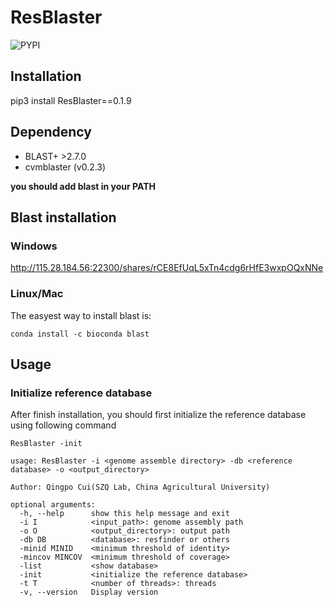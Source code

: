 # ResBlaster

![PYPI](https://img.shields.io/pypi/v/ResBlaster)

## Installation
pip3 install ResBlaster==0.1.9

## Dependency
- BLAST+ >2.7.0
- cvmblaster (v0.2.3)

**you should add blast in your PATH**


## Blast installation
### Windows
http://115.28.184.56:22300/shares/rCE8EfUqL5xTn4cdg6rHfE3wxpOQxNNe

### Linux/Mac
The easyest way to install blast is:

```
conda install -c bioconda blast
```

## Usage

### Initialize reference database

After finish installation, you should first initialize the reference database using following command
```
ResBlaster -init
```


```
usage: ResBlaster -i <genome assemble directory> -db <reference database> -o <output_directory>

Author: Qingpo Cui(SZQ Lab, China Agricultural University)

optional arguments:
  -h, --help      show this help message and exit
  -i I            <input_path>: genome assembly path
  -o O            <output_directory>: output path
  -db DB          <database>: resfinder or others
  -minid MINID    <minimum threshold of identity>
  -mincov MINCOV  <minimum threshold of coverage>
  -list           <show database>
  -init           <initialize the reference database>
  -t T            <number of threads>: threads
  -v, --version   Display version
  ```


